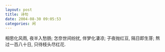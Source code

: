```yaml
---
layout: post
title: 诗句
date: 2004-08-30 09:05:53
categories: 闲
---
```

相思化风雨,
夜半入愁肠;
怎奈世间纷扰,
伴梦化凄凉;
子夜抛红豆,
隔日即生芽;
熬过一百八十日,
只待枝头尽红花.
